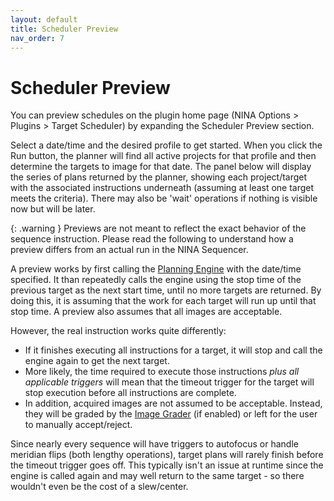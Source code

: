 ```yaml
---
layout: default
title: Scheduler Preview
nav_order: 7
---
```


# Scheduler Preview

You can preview schedules on the plugin home page (NINA Options > Plugins > Target Scheduler) by expanding the Scheduler Preview section.

Select a date/time and the desired profile to get started.  When you click the Run button, the planner will find all active projects for that profile and then determine the targets to image for that date.  The panel below will display the series of plans returned by the planner, showing each project/target with the associated instructions underneath (assuming at least one target meets the criteria).  There may also be 'wait' operations if nothing is visible now but will be later.

{: .warning }
Previews are not meant to reflect the exact behavior of the sequence instruction.  Please read the following to understand how a preview differs from an actual run in the NINA Sequencer.

A preview works by first calling the [Planning Engine](concepts.html#planning-engine) with the date/time specified.  It than repeatedly calls the engine using the stop time of the previous target as the next start time, until no more targets are returned.  By doing this, it is assuming that the work for each target will run up until that stop time.  A preview also assumes that all images are acceptable.

However, the real instruction works quite differently:
* If it finishes executing all instructions for a target, it will stop and call the engine again to get the next target.
* More likely, the time required to execute those instructions _plus all applicable triggers_ will mean that the timeout trigger for the target will stop execution before all instructions are complete.
* In addition, acquired images are not assumed to be acceptable.  Instead, they will be graded by the [Image Grader](post-acquisition/image-grader.html) (if enabled) or left for the user to manually accept/reject.

Since nearly every sequence will have triggers to autofocus or handle meridian flips (both lengthy operations), target plans will rarely finish before the timeout trigger goes off.  This typically isn't an issue at runtime since the engine is called again and may well return to the same target - so there wouldn't even be the cost of a slew/center.

